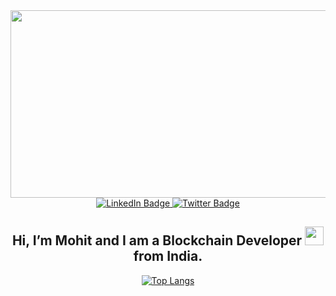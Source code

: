 <div id="header" align="center">
  <img src="https://media.giphy.com/media/3ohs7HdhQA4ffttvrO/giphy.gif" width="600" height="300"/>
  <div id="badges">
  <a href="https://www.linkedin.com/in/mohit-chandel-b0077816a/">
    <img src="https://img.shields.io/badge/LinkedIn-blue?style=for-the-badge&logo=linkedin&logoColor=white" alt="LinkedIn Badge"/>
  </a>
  <a href="https://twitter.com/mohitchandel55">
    <img src="https://img.shields.io/badge/Twitter-blue?style=for-the-badge&logo=twitter&logoColor=white" alt="Twitter Badge"/>
  </a>
  </div>
  <h2> Hi, I’m Mohit and I am a Blockchain Developer <img src="https://media.giphy.com/media/WUlplcMpOCEmTGBtBW/giphy.gif" width="30"> from India. </h2>

[![Top Langs](https://github-readme-stats.vercel.app/api/top-langs/?username=mohitchandel&layout=compact&theme=vision-friendly-dark)](https://github.com/mohitchandel/github-readme-stats)

</div>



